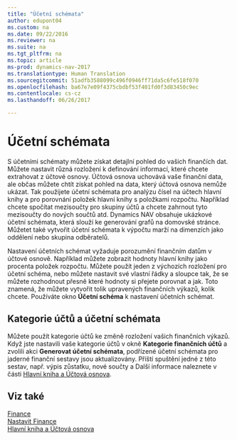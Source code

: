 ```yaml
---
title: "Účetní schémata"
author: edupont04
ms.custom: na
ms.date: 09/22/2016
ms.reviewer: na
ms.suite: na
ms.tgt_pltfrm: na
ms.topic: article
ms-prod: dynamics-nav-2017
ms.translationtype: Human Translation
ms.sourcegitcommit: 51adfb3588099c496f0946ff71da5c6fe518f070
ms.openlocfilehash: ba67e7e09f4375cbdbf53f401fd0f3d83450c9ec
ms.contentlocale: cs-cz
ms.lasthandoff: 06/26/2017

---
```


# <a name="account-schedules"></a>Účetní schémata
S účetními schématy můžete získat detajlní pohled do vašich finančích dat. Můžete nastavit různá rozložení k definování informací, které chcete extrahovat z účtové osnovy. Účtová osnova uchovává vaše finanční data, ale občas můžete chtít získat pohled na data, který účtová osnova nemůže ukázat. Tak použijete účetní schémata pro analýzu čísel na účtech hlavní knihy a pro porovnání položek hlavní knihy s položkami rozpočtu.
Například chcete spočítat mezisoučty pro skupiny účtů a chcete zahrnout tyto mezisoučty do nových součtů atd.
Dynamics NAV obsahuje ukázkové účetní schémata, která slouží ke generování grafů na domovské stránce. Můžetet také vytvořit účetní schémata k výpočtu marží na dimenzích jako oddělení nebo skupina odběratelů.  

Nastavení účetních schémat vyžaduje porozumění finančním datům v účtové osnově.
Například můžete zobrazit hodnoty hlavní knihy jako procenta položek rozpočtu.
Můžete použít jeden z výchozích rozložení pro účetní schéma, nebo můžete nastavit své vlastní řádky a sloupce tak, že se můžete rozhodnout přesně které hodnoty si přejete porovnat a jak.
Toto znamená, že můžete vytvořit tolik upravených finančních výkazů, kolik chcete. Používáte okno **Účetní schéma** k nastavení účetních schémat.  

## <a name="account-categories-and-account-schedules"></a>Kategorie účtů a účetní schémata
Můžete použít kategorie účtů ke změně rozložení vašich finančních výkazů. Když jste nastavili vaše kategorie účtů v okně **Kategorie finančních účtů** a zvolili akci **Generovat účetní schémata**, podřízené účetní schémata pro jaderné finanční sestavy jsou aktualizovány. Příští spuštění jedné z této sestav, např. výpis zůstatku, nové součty a  Další informace naleznete v části [Hlavní kniha a Účtová osnova](finance-setup-general-ledger.md).    
## <a name="see-also"></a>Viz také
[Finance](finance-setup.md)  
[Nastavit Finance](finance-setup-setup-finance-setup.md)  
[Hlavní kniha a Účtová osnova](finance-setup-general-ledger.md)  

